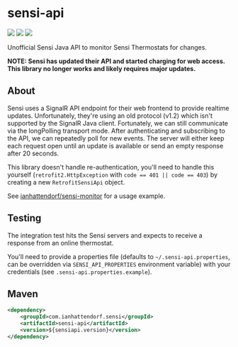 # sensi-api
[![][travis img]][travis]
[![][maven img]][maven]
[![][license img]][license]

Unofficial Sensi Java API to monitor Sensi Thermostats for changes.

**NOTE: Sensi has updated their API and started charging for web access. This library no longer works and likely requires major updates.**

## About
Sensi uses a SignalR API endpoint for their web frontend to provide realtime updates. Unfortunately, they're using an old protocol (v1.2) which isn't supported by the SignalR Java client. Fortunately, we can still communicate via the longPolling transport mode. After authenticating and subscribing to the API, we can repeatedly poll for new events. The server will either keep each request open until an update is available or send an empty response after 20 seconds.

This library doesn't handle re-authentication, you'll need to handle this yourself (`retrofit2.HttpException` with `code == 401 || code == 403`) by creating a new `RetrofitSensiApi` object.

See [ianhattendorf/sensi-monitor](https://github.com/ianhattendorf/sensi-monitor) for a usage example.

## Testing
The integration test hits the Sensi servers and expects to receive a response from an online thermostat.

You'll need to provide a properties file (defaults to `~/.sensi-api.properties`, can be overridden via `SENSI_API_PROPERTIES` environment variable) with your credentials (see `.sensi-api.properties.example`).

## Maven
```xml
<dependency>
	<groupId>com.ianhattendorf.sensi</groupId>
	<artifactId>sensi-api</artifactId>
	<version>${sensiapi.version}</version>
</dependency>
```

[travis]:https://travis-ci.org/ianhattendorf/sensi-api
[travis img]:https://travis-ci.org/ianhattendorf/sensi-api.svg?branch=master

[maven]:http://search.maven.org/#search|gav|1|g:"com.ianhattendorf.sensi"%20AND%20a:"sensi-api"
[maven img]:https://maven-badges.herokuapp.com/maven-central/com.ianhattendorf.sensi/sensi-api/badge.svg

[license]:LICENSE.txt
[license img]:https://img.shields.io/badge/License-MIT-blue.svg

